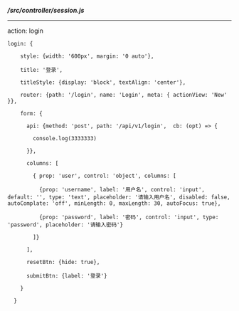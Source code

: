 _**/src/controller/session.js**_

---

action: login



`login: {`

`    style: {width: '600px', margin: '0 auto'},`

`    title: '登录',`

`    titleStyle: {display: 'block', textAlign: 'center'},`

`    router: {path: '/login', name: 'Login', meta: { actionView: 'New' }},`

`    form: {`

`      api: {method: 'post', path: '/api/v1/login',  cb: (opt) => {`

`        console.log(3333333)`

`      }},`

`      columns: [`

`        { prop: 'user', control: 'object', columns: [`

`          {prop: 'username', label: '用户名', control: 'input', default: '', type: 'text', placeholder: '请输入用户名', disabled: false, autoComplate: 'off', minLength: 0, maxLength: 30, autoFocus: true},`

`          {prop: 'password', label: '密码', control: 'input', type: 'password', placeholder: '请输入密码'}`

`        ]}`

`      ],`

`      resetBtn: {hide: true},`

`      submitBtn: {label: '登录'}`

`    }`

`  }`


